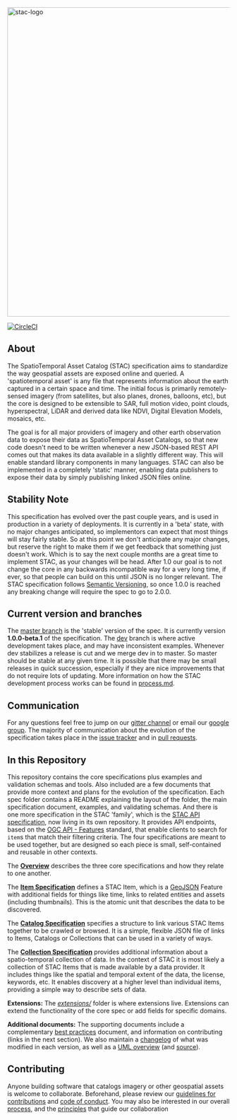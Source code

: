 <img src="https://github.com/radiantearth/stac-site/raw/master/images/logo/stac-030-long.png" alt="stac-logo" width="700"/>

[![CircleCI](https://circleci.com/gh/radiantearth/stac-spec.svg?style=svg)](https://circleci.com/gh/radiantearth/stac-spec)

## About

The SpatioTemporal Asset Catalog (STAC) specification aims to standardize the way geospatial assets are exposed online and queried. 
A 'spatiotemporal asset' is any file that represents information about the earth captured in a certain space and 
time. The initial focus is primarily remotely-sensed imagery (from satellites, but also planes, drones, balloons, etc), but 
the core is designed to be extensible to SAR, full motion video, point clouds, hyperspectral, LiDAR and derived data like
NDVI, Digital Elevation Models, mosaics, etc. 

The goal is for all major providers of imagery and other earth observation data to expose their data as SpatioTemporal Asset 
Catalogs, so that new code doesn't need to be written whenever a new JSON-based REST API comes out that makes its data 
available in a slightly different way. This will enable standard library components in many languages. STAC can also be
implemented in a completely 'static' manner, enabling data publishers to expose their data by simply publishing linked JSON
files online.

## Stability Note

This specification has evolved over the past couple years, and is used in production in a variety of deployments. It is currently
in a 'beta' state, with no major changes anticipated, so implementors can expect that most things will stay fairly stable. So 
at this point we don't anticipate any major changes, but reserve the right to make them if we get feedback that something just doesn't 
work. Which is to say the next couple months are a great time to implement STAC, as your changes will be head. After 1.0 our goal
is to not change the core in any backwards incompatible way for a very long time, if ever, so that people can build on this until 
JSON is no longer relevant. The STAC specification follows [Semantic Versioning](https://semver.org/), so once 1.0.0 is reached any breaking
change will require the spec to go to 2.0.0. 

## Current version and branches

The [master branch](https://github.com/radiantearth/stac-spec/tree/master) is the 'stable' version of the spec. It is currently version 
**1.0.0-beta.1** of the specification. The 
[dev](https://github.com/radiantearth/stac-spec/tree/dev) branch is where active development takes place, and may have inconsistent examples. 
Whenever dev stabilizes a release is cut and we merge dev in to master. So master should be stable at any given time.
It is possible that there may be small releases in quick succession, especially if they are nice improvements that do 
not require lots of updating. More information on how the STAC development process works can be found in 
[process.md](process.md).

## Communication

For any questions feel free to jump on our [gitter channel](https://gitter.im/SpatioTemporal-Asset-Catalog/Lobby) or email 
our [google group](https://groups.google.com/forum/#!forum/stac-spec). The majority of communication about the evolution of 
the specification takes place in the [issue tracker](https://github.com/radiantearth/stac-spec/issues) and in 
[pull requests](https://github.com/radiantearth/stac-spec/pulls).

## In this Repository

This repository contains the core specifications plus examples and validation schemas and tools. Also included are a
few documents that provide more context and plans for the evolution of the specification. Each spec folder contains a
README explaining the layout of the folder, the main specification document, examples, and validating schemas. And 
there is one more specification in the STAC 'family', which is
the [STAC API specification](https://github.com/radiantearth/stac-api-spec/), now living in its own repository. It
provides API endpoints, based on the [OGC API - Features](http://docs.opengeospatial.org/is/17-069r3/17-069r3.html) standard,
that enable clients to search for `item`s that match their filtering criteria. The four specifications are meant to be used 
together, but are designed so each piece is small, self-contained and reusable in other contexts.

The **[Overview](overview.md)** describes the three core specifications and how they relate to one another.

The **[Item Specification](item-spec/)** defines a STAC Item, which is a [GeoJSON](http://geojson.org) Feature
with additional fields for things like time, links to related entities and assets (including thumbnails). This is the 
atomic unit that describes the data to be discovered.

The **[Catalog Specification](catalog-spec/)** specifies a structure to link various STAC Items together to be crawled or browsed. It is a
simple, flexible JSON file of links to Items, Catalogs or Collections that can be used in a variety of ways.

The **[Collection Specification](collection-spec/)** provides additional information about a spatio-temporal collection of data.
In the context of STAC it is most likely a collection of STAC Items that is made available by a data provider.
It includes things like the spatial and temporal extent of the data, the license, keywords, etc.
It enables discovery at a higher level than individual items, providing a simple way to describe sets of data.

**Extensions:** The *[extensions/](extensions/)* folder is where extensions live. Extensions can extend the 
functionality of the core spec or add fields for specific domains.

**Additional documents:** The supporting documents include a complementary [best practices](best-practices.md) 
document, and information on contributing (links in the next section). We also maintain a [changelog](CHANGELOG.md) of
what was modified in each version, as well as a [UML overview](STAC-UML.pdf) (and [source](STAC-UML.drawio)). 

## Contributing

Anyone building software that catalogs imagery or other geospatial assets is welcome to collaborate.
Beforehand, please review our [guidelines for contributions](CONTRIBUTING.md) and [code of conduct](CODE_OF_CONDUCT.md). 
You may also be interested in our overall [process](process.md), and the [principles](principles.md) that guide our 
collaboration
